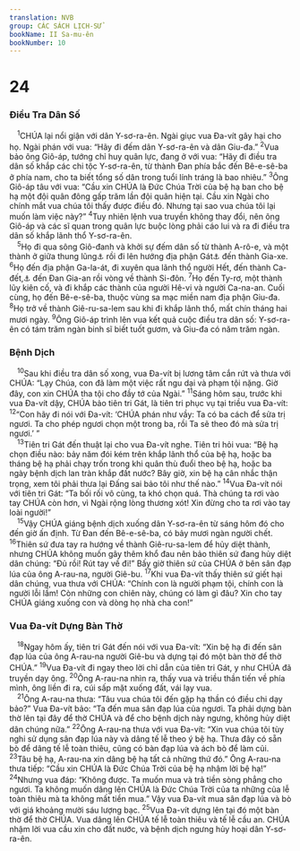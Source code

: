 ```yaml
---
translation: NVB
group: CÁC SÁCH LỊCH-SỬ
bookName: II Sa-mu-ên 
bookNumber: 10
---
```


<div class="title"><h1>24</h1><h3>Điều Tra Dân Số </h3></div>
<span class="verse 2sa_24_1"> <sup>1</sup>CHÚA lại nổi giận với dân Y-sơ-ra-ên. Ngài giục vua Đa-vít gây hại cho họ. Ngài phán với vua: “Hãy đi đếm dân Y-sơ-ra-ên và dân Giu-đa.” </span>
<span class="verse 2sa_24_2"><sup>2</sup>Vua bảo ông Giô-áp, tướng chỉ huy quân lực, đang ở với vua: “Hãy đi điều tra dân số khắp các chi tộc Y-sơ-ra-ên, từ thành Đan phía bắc đến Bê-e-sê-ba ở phía nam, cho ta biết tổng số dân trong tuổi lính tráng là bao nhiêu.” </span>
<span class="verse 2sa_24_3"><sup>3</sup>Ông Giô-áp tâu với vua: “Cầu xin CHÚA là Đức Chúa Trời của bệ hạ ban cho bệ hạ một đội quân đông gấp trăm lần đội quân hiện tại. Cầu xin Ngài cho chính mắt vua chúa tôi thấy được điều đó. Nhưng tại sao vua chúa tôi lại muốn làm việc này?” </span>
<span class="verse 2sa_24_4"><sup>4</sup>Tuy nhiên lệnh vua truyền không thay đổi, nên ông Giô-áp và các sĩ quan trong quân lực buộc lòng phải cáo lui và ra đi điều tra dân số khắp lãnh thổ Y-sơ-ra-ên. <br/></span>
<span class="verse 2sa_24_5"> <sup>5</sup>Họ đi qua sông Giô-đanh và khởi sự đếm dân số từ thành A-rô-e, và một thành ở giữa thung lũng<a data-toggle="tooltip" data-placement="bottom" title="Sông Ạt-nôn">⚓</a> rồi đi lên hướng địa phận Gát<a data-toggle="tooltip" data-placement="bottom" title="Dịch theo LXX; nt: đóng trại gần A-rô-e, phía nam thành ở giữa thung lũng Gát">⚓</a> đến thành Gia-xe. </span>
<span class="verse 2sa_24_6"><sup>6</sup>Họ đến địa phận Ga-la-át, đi xuyên qua lãnh thổ người Hết, đến thành Ca-đết,<a data-toggle="tooltip" data-placement="bottom" title="Ctd: xuyên qua vùng phía nam núi Hẹt-môn; nt: đến miền Ta-tim Hốt-si">⚓</a> đến Đan Gia-an rồi vòng về thành Si-đôn. </span>
<span class="verse 2sa_24_7"><sup>7</sup>Họ đến Ty-rơ, một thành lũy kiên cố, và đi khắp các thành của người Hê-vi và người Ca-na-an. Cuối cùng, họ đến Bê-e-sê-ba, thuộc vùng sa mạc miền nam địa phận Giu-đa. </span>
<span class="verse 2sa_24_8"><sup>8</sup>Họ trở về thành Giê-ru-sa-lem sau khi đi khắp lãnh thổ, mất chín tháng hai mươi ngày. </span>
<span class="verse 2sa_24_9"><sup>9</sup>Ông Giô-áp trình lên vua kết quả cuộc điều tra dân số: Y-sơ-ra-ên có tám trăm ngàn binh sĩ biết tuốt gươm, và Giu-đa có năm trăm ngàn. <br/></span>
<div class="title"><h3>Bệnh Dịch </h3></div>
<span class="verse 2sa_24_10"> <sup>10</sup>Sau khi điều tra dân số xong, vua Đa-vít bị lương tâm cắn rứt và thưa với CHÚA: “Lạy Chúa, con đã làm một việc rất ngu dại và phạm tội nặng. Giờ đây, con xin CHÚA tha tội cho đầy tớ của Ngài.” </span>
<span class="verse 2sa_24_11"><sup>11</sup>Sáng hôm sau, trước khi vua Đa-vít dậy, CHÚA bảo tiên tri Gát, là tiên tri phục vụ tại triều vua Đa-vít: </span>
<span class="verse 2sa_24_12"><sup>12</sup>“Con hãy đi nói với Đa-vít: ‘CHÚA phán như vầy: Ta có ba cách để sửa trị ngươi. Ta cho phép ngươi chọn một trong ba, rồi Ta sẽ theo đó mà sửa trị ngươi.’ ” <br/></span>
<span class="verse 2sa_24_13"> <sup>13</sup>Tiên tri Gát đến thuật lại cho vua Đa-vít nghe. Tiên tri hỏi vua: “Bệ hạ chọn điều nào: bảy năm đói kém trên khắp lãnh thổ của bệ hạ, hoặc ba tháng bệ hạ phải chạy trốn trong khi quân thù đuổi theo bệ hạ, hoặc ba ngày bệnh dịch lan tràn khắp đất nước? Bây giờ, xin bệ hạ cân nhắc thận trọng, xem tôi phải thưa lại Đấng sai bảo tôi như thế nào.” </span>
<span class="verse 2sa_24_14"><sup>14</sup>Vua Đa-vít nói với tiên tri Gát: “Ta bối rối vô cùng, ta khó chọn quá. Thà chúng ta rơi vào tay CHÚA còn hơn, vì Ngài rộng lòng thương xót! Xin đừng cho ta rơi vào tay loài người!” <br/></span>
<span class="verse 2sa_24_15"> <sup>15</sup>Vậy CHÚA giáng bệnh dịch xuống dân Y-sơ-ra-ên từ sáng hôm đó cho đến giờ ấn định. Từ Đan đến Bê-e-sê-ba, có bảy mươi ngàn người chết. </span>
<span class="verse 2sa_24_16"><sup>16</sup>Thiên sứ đưa tay ra hướng về thành Giê-ru-sa-lem để hủy diệt thành, nhưng CHÚA không muốn gây thêm khổ đau nên bảo thiên sứ đang hủy diệt dân chúng: “Đủ rồi! Rút tay về đi!” Bấy giờ thiên sứ của CHÚA ở bên sân đạp lúa của ông A-rau-na, người Giê-bu. </span>
<span class="verse 2sa_24_17"><sup>17</sup>Khi vua Đa-vít thấy thiên sứ giết hại dân chúng, vua thưa với CHÚA: “Chính con là người phạm tội, chính con là người lỗi lầm! Còn những con chiên này, chúng có làm gì đâu? Xin cho tay CHÚA giáng xuống con và dòng họ nhà cha con!” <br/></span>
<div class="title"><h3>Vua Đa-vít Dựng Bàn Thờ </h3></div>
<span class="verse 2sa_24_18"> <sup>18</sup>Ngay hôm ấy, tiên tri Gát đến nói với vua Đa-vít: “Xin bệ hạ đi đến sân đạp lúa của ông A-rau-na người Giê-bu và dựng tại đó một bàn thờ để thờ CHÚA.” </span>
<span class="verse 2sa_24_19"><sup>19</sup>Vua Đa-vít đi ngay theo lời chỉ dẫn của tiên tri Gát, y như CHÚA đã truyền dạy ông. </span>
<span class="verse 2sa_24_20"><sup>20</sup>Ông A-rau-na nhìn ra, thấy vua và triều thần tiến về phía mình, ông liền đi ra, cúi sấp mặt xuống đất, vái lạy vua. <br/></span>
<span class="verse 2sa_24_21"> <sup>21</sup>Ông A-rau-na thưa: “Tâu vua chúa tôi đến gặp hạ thần có điều chi dạy bảo?” Vua Đa-vít bảo: “Ta đến mua sân đạp lúa của ngươi. Ta phải dựng bàn thờ lên tại đây để thờ CHÚA và để cho bệnh dịch này ngưng, không hủy diệt dân chúng nữa.” </span>
<span class="verse 2sa_24_22"><sup>22</sup>Ông A-rau-na thưa với vua Đa-vít: “Xin vua chúa tôi tùy nghi sử dụng sân đạp lúa này và dâng tế lễ theo ý bệ hạ. Thưa đây có sẵn bò để dâng tế lễ toàn thiêu, cũng có bàn đạp lúa và ách bò để làm củi. </span>
<span class="verse 2sa_24_23"><sup>23</sup>Tâu bệ hạ, A-rau-na xin dâng bệ hạ tất cả những thứ đó.” Ông A-rau-na thưa tiếp: “Cầu xin CHÚA là Đức Chúa Trời của bệ hạ nhậm lời bệ hạ!” </span>
<span class="verse 2sa_24_24"><sup>24</sup>Nhưng vua đáp: “Không được. Ta muốn mua và trả tiền sòng phẳng cho ngươi. Ta không muốn dâng lên CHÚA là Đức Chúa Trời của ta những của lễ toàn thiêu mà ta không mất tiền mua.” Vậy vua Đa-vít mua sân đạp lúa và bò với giá khoảng mười sáu lượng bạc. </span>
<span class="verse 2sa_24_25"><sup>25</sup>Vua Đa-vít dựng lên tại đó một bàn thờ để thờ CHÚA. Vua dâng lên CHÚA tế lễ toàn thiêu và tế lễ cầu an. CHÚA nhậm lời vua cầu xin cho đất nước, và bệnh dịch ngưng hủy hoại dân Y-sơ-ra-ên. <br/></span>
